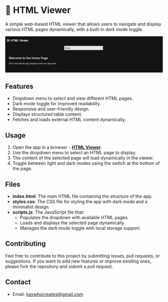 # 👀 HTML Viewer

A simple web-based HTML viewer that allows users to navigate and display various HTML pages dynamically, with a built-in dark mode toggle.

[![App Image](Non-App/App%20Image.png)](https://kay-who-codes.github.io/html-viewer)

## Features

- Dropdown menu to select and view different HTML pages.
- Dark mode toggle for improved readability.
- Responsive and user-friendly design.
- Displays structured table content.
- Fetches and loads external HTML content dynamically.

## Usage

1. Open the app in a browser - **[HTML Viewer](https://kay-who-codes.github.io/html-viewer)**.
2. Use the dropdown menu to select an HTML page to display.
3. The content of the selected page will load dynamically in the viewer.
4. Toggle between light and dark modes using the switch at the bottom of the page.

## Files

- **index.html**: The main HTML file containing the structure of the app.
- **styles.css**: The CSS file for styling the app with dark mode and a minimalist design.
- **scripts.js**: The JavaScript file that:
  - Populates the dropdown with available HTML pages.
  - Loads and displays the selected page dynamically.
  - Manages the dark mode toggle with local storage support.

## Contributing

Feel free to contribute to this project by submitting issues, pull requests, or suggestions. If you want to add new features or improve existing ones, please fork the repository and submit a pull request.

## Contact

- Email: [kaywhocreates@gmail.com](mailto:kaywhocreates@gmail.com)
